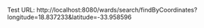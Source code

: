 Test URL: http://localhost:8080/wards/search/findByCoordinates?longitude=18.837233&latitude=-33.958596
